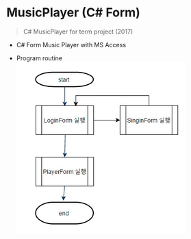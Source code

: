 # MusicPlayer (C# Form)

> C# MusicPlayer for term project (2017)
  * C# Form Music Player with MS Access

* Program routine
<img src="https://github.com/64byte/MusicPlayer/blob/develop/resources/12.jpg"></img>

